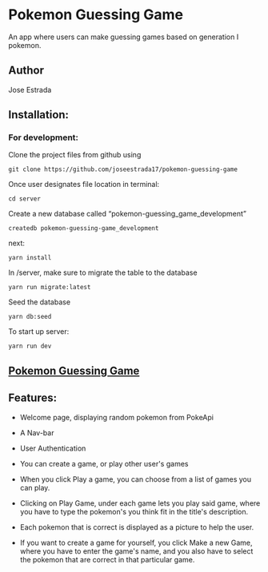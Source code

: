 # Pokemon Guessing Game

An app where users can make guessing games based on generation I pokemon.

## Author

Jose Estrada

## Installation:

### For development:

Clone the project files from github using

```
git clone https://github.com/joseestrada17/pokemon-guessing-game
```

Once user designates file location in terminal:

```
cd server
```

Create a new database called “pokemon-guessing_game_development”

```
createdb pokemon-guessing-game_development
```

next:

```
yarn install
```

In /server, make sure to migrate the table to the database

```
yarn run migrate:latest
```

Seed the database

```
yarn db:seed
```

To start up server:

```
yarn run dev
```

## [Pokemon Guessing Game](https://pokemon-guessing-game.herokuapp.com/)

## Features:

- Welcome page, displaying random pokemon from PokeApi

- A Nav-bar

- User Authentication

- You can create a game, or play other user's games

- When you click Play a game, you can choose from a list of games you can play.

- Clicking on Play Game, under each game lets you play said game, where you have to type the pokemon's you think fit in the title's description.

- Each pokemon that is correct is displayed as a picture to help the user.

- If you want to create a game for yourself, you click Make a new Game, where you have to enter the game's name, and you also have to select the pokemon that are correct in that particular game.
